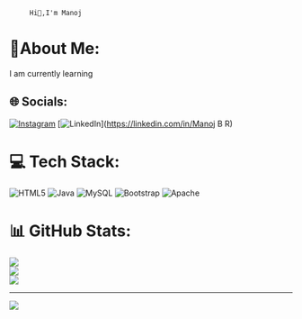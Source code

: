 
         Hi👋,I'm Manoj


# 💫About Me:
I am currently learning 


## 🌐 Socials:
[![Instagram](https://img.shields.io/badge/Instagram-%23E4405F.svg?logo=Instagram&logoColor=white)](https://instagram.com/manoj___gowda__13) [![LinkedIn](https://img.shields.io/badge/LinkedIn-%230077B5.svg?logo=linkedin&logoColor=white)](https://linkedin.com/in/Manoj B R) 

# 💻 Tech Stack:
![HTML5](https://img.shields.io/badge/html5-%23E34F26.svg?style=for-the-badge&logo=html5&logoColor=white) ![Java](https://img.shields.io/badge/java-%23ED8B00.svg?style=for-the-badge&logo=openjdk&logoColor=white) ![MySQL](https://img.shields.io/badge/mysql-%2300000f.svg?style=for-the-badge&logo=mysql&logoColor=white) ![Bootstrap](https://img.shields.io/badge/bootstrap-%238511FA.svg?style=for-the-badge&logo=bootstrap&logoColor=white) ![Apache](https://img.shields.io/badge/apache-%23D42029.svg?style=for-the-badge&logo=apache&logoColor=white)
# 📊 GitHub Stats:
![](https://github-readme-stats.vercel.app/api?username=Manojrgowdaa&theme=blue-green&hide_border=false&include_all_commits=true&count_private=true)<br/>
![](https://github-readme-streak-stats.herokuapp.com/?user=Manojrgowdaa&theme=blue-green&hide_border=false)<br/>
![](https://github-readme-stats.vercel.app/api/top-langs/?username=Manojrgowdaa&theme=blue-green&hide_border=false&include_all_commits=true&count_private=true&layout=compact)

---
[![](https://visitcount.itsvg.in/api?id=Manojrgowdaa&icon=0&color=0)](https://visitcount.itsvg.in)

<!-- Proudly created with GPRM ( https://gprm.itsvg.in ) -->

